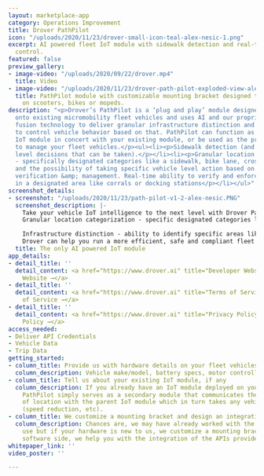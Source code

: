 ```yaml
---
layout: marketplace-app
category: Operations Improvement
title: Drover PathPilot
icon: "/uploads/2020/11/23/drover-small-icon-teal-alex-nesic-1.png"
excerpt: AI powered fleet IoT module with sidewalk detection and real-time vehicle
  control.
featured: false
preview_gallery:
- image-video: "/uploads/2020/09/22/drover.mp4"
  title: Video
- image-video: "/uploads/2020/11/23/drover-path-pilot-exploded-view-alex-nesic.png"
  title: PathPilot module with customizable mounting bracket designed to be mounted
    on scooters, bikes or mopeds.
description: "<p>Drover’s PathPilot is a ‘plug and play’ module designed to be retrofit
  onto existing micromobility fleet vehicles and uses AI and our proprietary sensor
  fusion technology to deliver granular infrastructure distinction and the ability
  to control vehicle behavior based on that. PathPilot can function as a secondary
  IoT module in concert with your existing module, or be used as the primary IoT module
  to manage your fleet vehicles.</p><ul><li><p>Sidewalk detection (and resulting vehicle
  level decisions that can be taken).</p></li><li><p>Granular location categorization
  - specifically designated categories like a sidewalk, bike lane, crosswalk, street,
  and the possibility of taking specific vehicle level action based on those.</p></li><li><p>Parking
  verification &amp; management. Real-time ability to verify and enforce user parking
  in a designated area like corrals or docking stations</p></li></ul>"
screenshot_details:
- screenshot: "/uploads/2020/11/23/path-pilot-v1-2-alex-nesic.PNG"
  screenshot_description: |-
    Take your vehicle IoT intelligence to the next level with Drover PathPilot. Easy compliance with regulations, demonstration of superior safety capabilities for city RFPs, and potential reduction of insurance costs. PathPilot will provide you with unparalleled understanding of rider behavior by being precisely aware of where your vehicles are being ridden.
    Granular location categorization - specific designated categories like sidewalk, bike lane, crosswalk, street and possibility of taking specific vehicle level action based on those.

    Infrastructure distinction - ability to identify specific areas like covered parking garages or building lobbies and take real-time vehicle level control - preventing users from taking scooters in those areas
    Drover can help you run a more efficient, safe and compliant fleet ultimately increasing your profitability!
  title: The only AI powered IoT module
app_details:
- detail_title: ''
  detail_content: <a href="https://www.drover.ai" title="Developer Website →">Developer
    Website →</a>
- detail_title: ''
  detail_content: <a href="https://www.drover.ai" title="Terms of Service →">Terms
    of Service →</a>
- detail_title: ''
  detail_content: <a href="https://www.drover.ai" title="Privacy Policy →">Privacy
    Policy →</a>
access_needed:
- Deliver API Credentials
- Vehicle Data
- Trip Data
getting_started:
- column_title: Provide us with hardware details on your fleet vehicles
  column_description: Vehicle make/model, battery specs, motor controller, etc.
- column_title: Tell us about your existing IoT module, if any
  column_description: If you already have an IoT module deployed on your vehicles,
    PathPilot simply serves as a secondary module that communicates the granular states
    of location with the parent IoT module which in turn takes any vehicle level decisions
    (speed reduction, etc).
- column_title: We customize a mounting bracket and design an integration plan.
  column_description: Chances are, we may have already worked with the vehicles you
    use but if your hardware is new to us, we customize a mounting bracket. On the
    software side, we help you with the integration of the APIs provided by Drover.
whitepaper_link: ''
video_poster: ''

---
```

